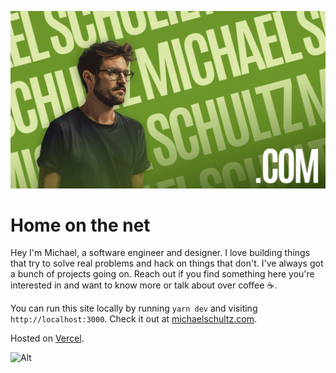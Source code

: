 ![michael-schultz-social](/public/static/images/michael-schultz-social.jpg)

# Home on the net
Hey I'm Michael, a software engineer and designer. I love building things that try to solve real problems and hack on things that don't. I've always got a bunch of projects going on. Reach out if you find something here you're interested in and want to know more or talk about over coffee ☕.

You can run this site locally by running `yarn dev` and visiting `http://localhost:3000`. Check it out at [michaelschultz.com](https://michaelschultz.com).

Hosted on [Vercel](https://vercel.com).

![Alt](https://repobeats.axiom.co/api/embed/4d2560fc21344db7bfe7207c5773071f884f95e1.svg "Repobeats analytics image")
